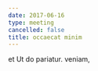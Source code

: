 ```yaml
---
date: 2017-06-16
type: meeting
cancelled: false
title: occaecat minim
---
```

et Ut do pariatur. veniam,